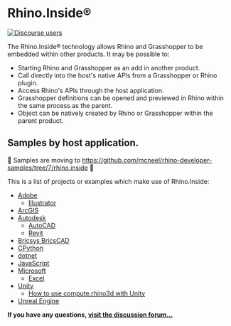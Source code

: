 # Rhino.Inside®

[![Discourse users](https://img.shields.io/discourse/https/discourse.mcneel.com/users.svg)](https://discourse.mcneel.com/c/serengeti/inside)

The Rhino.Inside® technology allows Rhino and Grasshopper to be embedded within other products.  It may be possible to:

* Starting Rhino and Grasshopper as an add in another product.
* Call directly into the host's native APIs from a Grasshopper or Rhino plugin.
* Access Rhino's APIs through the host application.
* Grasshopper definitions can be opened and previewed in Rhino within the same process as the parent.
* Object can be natively created by Rhino or Grasshopper within the parent product.

## Samples by host application.
🚧 Samples are moving to https://github.com/mcneel/rhino-developer-samples/tree/7/rhino.inside 🚧

This is a list of projects or examples which make use of Rhino.Inside:
- [Adobe](Adobe)
  - [Illustrator](Adobe/Illustrator)
- [ArcGIS](https://github.com/nicoazel/ArcRhino)
- [Autodesk](Autodesk)
   - [AutoCAD](Autodesk/AutoCAD)
   - [Revit](https://github.com/mcneel/rhino.inside-revit)
- [Bricsys BricsCAD](https://github.com/Bricsys/rhino.inside-bricscad)
- [CPython](https://github.com/mcneel/rhino.inside-cpython)
- [dotnet](https://github.com/mcneel/rhino-developer-samples/tree/7/rhino.inside/dotnet)
- [JavaScript](https://github.com/mcneel/rhino-developer-samples/tree/7/rhino.inside/javascript)
- [Microsoft](Microsoft)
  - [Excel](Microsoft/Excel)
- [Unity](Unity)
   - [How to use compute.rhino3d with Unity](https://youtu.be/zUbm83ynn0Q)
- [Unreal Engine](Epic%20Games/UE)

**If you have any questions, [visit the discussion forum...](https://discourse.mcneel.com/c/rhino-inside/110)**
